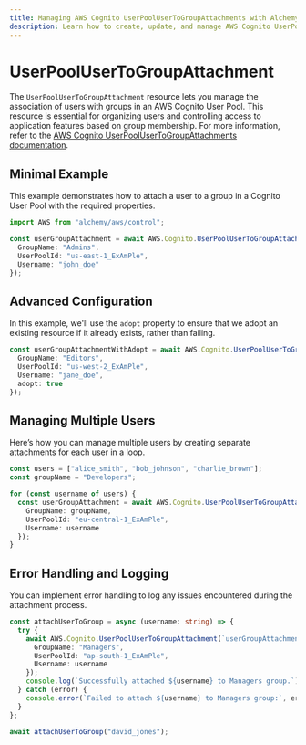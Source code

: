 ```yaml
---
title: Managing AWS Cognito UserPoolUserToGroupAttachments with Alchemy
description: Learn how to create, update, and manage AWS Cognito UserPoolUserToGroupAttachments using Alchemy Cloud Control.
---
```


# UserPoolUserToGroupAttachment

The `UserPoolUserToGroupAttachment` resource lets you manage the association of users with groups in an AWS Cognito User Pool. This resource is essential for organizing users and controlling access to application features based on group membership. For more information, refer to the [AWS Cognito UserPoolUserToGroupAttachments documentation](https://docs.aws.amazon.com/cognito/latest/userguide/).

## Minimal Example

This example demonstrates how to attach a user to a group in a Cognito User Pool with the required properties.

```ts
import AWS from "alchemy/aws/control";

const userGroupAttachment = await AWS.Cognito.UserPoolUserToGroupAttachment("userGroupAttachment", {
  GroupName: "Admins",
  UserPoolId: "us-east-1_ExAmPle",
  Username: "john_doe"
});
```

## Advanced Configuration

In this example, we'll use the `adopt` property to ensure that we adopt an existing resource if it already exists, rather than failing.

```ts
const userGroupAttachmentWithAdopt = await AWS.Cognito.UserPoolUserToGroupAttachment("userGroupAttachmentWithAdopt", {
  GroupName: "Editors",
  UserPoolId: "us-west-2_ExAmPle",
  Username: "jane_doe",
  adopt: true
});
```

## Managing Multiple Users

Here’s how you can manage multiple users by creating separate attachments for each user in a loop.

```ts
const users = ["alice_smith", "bob_johnson", "charlie_brown"];
const groupName = "Developers";

for (const username of users) {
  const userGroupAttachment = await AWS.Cognito.UserPoolUserToGroupAttachment(`userGroupAttachment-${username}`, {
    GroupName: groupName,
    UserPoolId: "eu-central-1_ExAmPle",
    Username: username
  });
}
```

## Error Handling and Logging

You can implement error handling to log any issues encountered during the attachment process.

```ts
const attachUserToGroup = async (username: string) => {
  try {
    await AWS.Cognito.UserPoolUserToGroupAttachment(`userGroupAttachment-${username}`, {
      GroupName: "Managers",
      UserPoolId: "ap-south-1_ExAmPle",
      Username: username
    });
    console.log(`Successfully attached ${username} to Managers group.`);
  } catch (error) {
    console.error(`Failed to attach ${username} to Managers group:`, error);
  }
};

await attachUserToGroup("david_jones");
```
